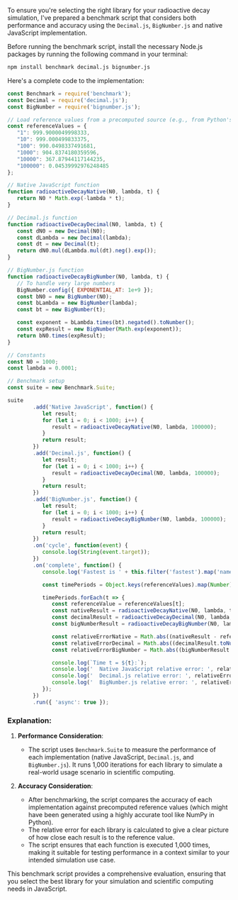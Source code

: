 To ensure you're selecting the right library for your radioactive decay simulation, I've prepared a benchmark script that considers both performance and accuracy using the `Decimal.js`, `BigNumber.js` and native JavaScript implementation.

Before running the benchmark script, install the necessary Node.js packages by running the following command in your terminal:

```bash
npm install benchmark decimal.js bignumber.js
```

Here's a complete code to the implementation:

```javascript
const Benchmark = require('benchmark');
const Decimal = require('decimal.js');
const BigNumber = require('bignumber.js');

// Load reference values from a precomputed source (e.g., from Python's NumPy)
const referenceValues = {
   "1": 999.9000049998333,
   "10": 999.000499833375,
   "100": 990.0498337491681,
   "1000": 904.8374180359596,
   "10000": 367.87944117144235,
   "100000": 0.04539992976248485
};

// Native JavaScript function
function radioactiveDecayNative(N0, lambda, t) {
   return N0 * Math.exp(-lambda * t);
}

// Decimal.js function
function radioactiveDecayDecimal(N0, lambda, t) {
   const dN0 = new Decimal(N0);
   const dLambda = new Decimal(lambda);
   const dt = new Decimal(t);
   return dN0.mul(dLambda.mul(dt).neg().exp());
}

// BigNumber.js function
function radioactiveDecayBigNumber(N0, lambda, t) {
   // To handle very large numbers
   BigNumber.config({ EXPONENTIAL_AT: 1e+9 });
   const bN0 = new BigNumber(N0);
   const bLambda = new BigNumber(lambda);
   const bt = new BigNumber(t);

   const exponent = bLambda.times(bt).negated().toNumber();
   const expResult = new BigNumber(Math.exp(exponent));
   return bN0.times(expResult);
}

// Constants
const N0 = 1000;
const lambda = 0.0001;

// Benchmark setup
const suite = new Benchmark.Suite;

suite
        .add('Native JavaScript', function() {
           let result;
           for (let i = 0; i < 1000; i++) {
              result = radioactiveDecayNative(N0, lambda, 100000);
           }
           return result;
        })
        .add('Decimal.js', function() {
           let result;
           for (let i = 0; i < 1000; i++) {
              result = radioactiveDecayDecimal(N0, lambda, 100000);
           }
           return result;
        })
        .add('BigNumber.js', function() {
           let result;
           for (let i = 0; i < 1000; i++) {
              result = radioactiveDecayBigNumber(N0, lambda, 100000);
           }
           return result;
        })
        .on('cycle', function(event) {
           console.log(String(event.target));
        })
        .on('complete', function() {
           console.log('Fastest is ' + this.filter('fastest').map('name'));

           const timePeriods = Object.keys(referenceValues).map(Number);

           timePeriods.forEach(t => {
              const referenceValue = referenceValues[t];
              const nativeResult = radioactiveDecayNative(N0, lambda, t);
              const decimalResult = radioactiveDecayDecimal(N0, lambda, t);
              const bigNumberResult = radioactiveDecayBigNumber(N0, lambda, t);

              const relativeErrorNative = Math.abs((nativeResult - referenceValue) / referenceValue);
              const relativeErrorDecimal = Math.abs((decimalResult.toNumber() - referenceValue) / referenceValue);
              const relativeErrorBigNumber = Math.abs((bigNumberResult.toNumber() - referenceValue) / referenceValue);

              console.log(`Time t = ${t}:`);
              console.log('  Native JavaScript relative error: ', relativeErrorNative);
              console.log('  Decimal.js relative error: ', relativeErrorDecimal);
              console.log('  BigNumber.js relative error: ', relativeErrorBigNumber);
           });
        })
        .run({ 'async': true });
```

### Explanation:

1. **Performance Consideration**:
   - The script uses `Benchmark.Suite` to measure the performance of each implementation (native JavaScript, `Decimal.js`, and `BigNumber.js`). It runs 1,000 iterations for each library to simulate a real-world usage scenario in scientific computing.

2. **Accuracy Consideration**:
   - After benchmarking, the script compares the accuracy of each implementation against precomputed reference values (which might have been generated using a highly accurate tool like NumPy in Python).
   - The relative error for each library is calculated to give a clear picture of how close each result is to the reference value.
   - The script ensures that each function is executed 1,000 times, making it suitable for testing performance in a context similar to your intended simulation use case.


This benchmark script provides a comprehensive evaluation, ensuring that you select the best library for your simulation and scientific computing needs in JavaScript.